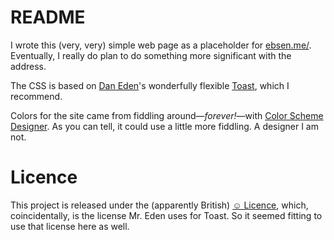 # README
I wrote this (very, very) simple web page as a placeholder for [ebsen.me/][1]. Eventually, I really do plan to do something more significant with the address.

The CSS is based on [Dan Eden][2]'s wonderfully flexible [Toast][3], which I recommend.

Colors for the site came from fiddling around&mdash;_forever!_&mdash;with [Color Scheme Designer][3]. As you can tell, it could use a little more fiddling. A designer I am not.

# Licence
This project is released under the (apparently British) [☺ Licence][license], which, coincidentally, is the license Mr. Eden uses for Toast. So it seemed fitting to use that license here as well.

[1]: http://ebsen.me/
[2]: http://daneden.me/
[3]: https://github.com/daneden/Toast
[3]: http://colorschemedesigner.com/
[license]: http://licence.visualidiot.com/
